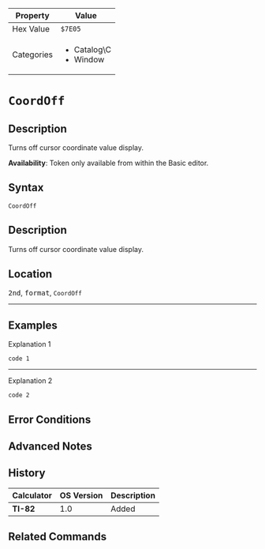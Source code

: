 | Property      | Value |
|---------------|-------|
| Hex Value     | `$7E05`|
| Categories    | <ul><li>Catalog\C</li><li>Window</li></ul> |

# `CoordOff`

## Description
Turns off cursor coordinate value display.


<b>Availability</b>: Token only available from within the Basic editor.

## Syntax
`CoordOff`

## Description
Turns off cursor coordinate value display.

## Location
<kbd>2nd</kbd>, <kbd>format</kbd>, `CoordOff`
<hr>

## Examples

Explanation 1
```ti-basic
code 1
```
---
Explanation 2
```ti-basic
code 2
```

## Error Conditions


## Advanced Notes


## History
| Calculator | OS Version | Description |
|------------|------------|-------------|
| <b>TI-82</b> | 1.0 | Added

## Related Commands

    